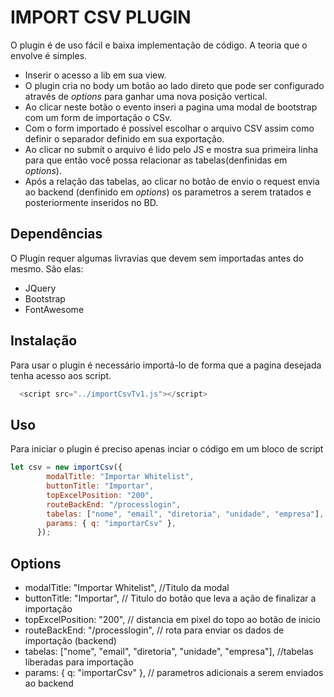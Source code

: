 # IMPORT CSV PLUGIN
O plugin é de uso fácil e baixa implementação de código.
A teoria que o envolve é simples.

* Inserir o acesso a lib em sua view.
* O plugin cria no body um botão ao lado direto que pode ser configurado através de *options* para ganhar uma nova posição vertical.
* Ao clicar neste botão o evento inseri a pagina uma modal de bootstrap com um form de importação o CSv.
* Com o form importado é possível escolhar o arquivo CSV assim como definir o separador definido em sua exportação.
* Ao clicar no submit o arquivo é lido pelo JS e mostra sua primeira linha para que então você possa relacionar as tabelas(denfinidas em *options*).
* Após a relação das tabelas, ao clicar no botão de envio o request envia ao backend (denfinido em *options*) os parametros a serem tratados e posteriormente inseridos no BD.

## Dependências
O Plugin requer algumas livravias que devem sem importadas antes do mesmo. São elas:
* JQuery
* Bootstrap
* FontAwesome


## Instalação
Para usar o plugin é necessário importá-lo de forma que a pagina desejada tenha acesso aos script.
```javascript
  <script src="../importCsvTv1.js"></script>
 ```


## Uso
Para iniciar o plugin é preciso apenas inciar o código em um bloco de script

```js
let csv = new importCsv({
        modalTitle: "Importar Whitelist",
        buttonTitle: "Importar",
        topExcelPosition: "200",
        routeBackEnd: "/processlogin",
        tabelas: ["nome", "email", "diretoria", "unidade", "empresa"],
        params: { q: "importarCsv" },
      });
```

## Options

  * modalTitle: "Importar Whitelist", //Titulo da modal
  * buttonTitle: "Importar", // Titulo do botão que leva a ação de finalizar a importação
  * topExcelPosition: "200", // distancia em pixel do topo ao botão de inicio
  * routeBackEnd: "/processlogin", // rota para enviar os dados de importação (backend)
  * tabelas: ["nome", "email", "diretoria", "unidade", "empresa"], //tabelas liberadas para importação
  * params: { q: "importarCsv" }, // parametros adicionais a serem enviados ao backend
